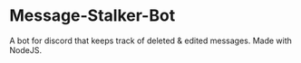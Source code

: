 # Message-Stalker-Bot
A bot for discord that keeps track of deleted &amp; edited messages. Made with NodeJS.

